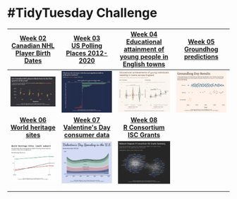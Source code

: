 # #TidyTuesday Challenge

<!-- table header, followed by pictures link -->

| [Week 02<br>Canadian NHL Player Birth Dates](https://github.com/poncest/tidytuesday/tree/main/2024/Week_02) | [Week 03](https://github.com/poncest/tidytuesday/tree/main/2024/Week_03)[<br>](https://github.com/poncest/tidytuesday/tree/main/2024/Week_02)[US Polling Places 2012-2020](https://github.com/poncest/tidytuesday/tree/main/2024/Week_03) | [Week 04](https://github.com/poncest/tidytuesday/tree/main/2024/Week_04)[<br>](https://github.com/poncest/tidytuesday/tree/main/2024/Week_02)[Educational attainment of young people in English towns](https://github.com/poncest/tidytuesday/tree/main/2024/Week_04) | [Week 05](https://github.com/poncest/tidytuesday/tree/main/2024/Week_05)[<br>](https://github.com/poncest/tidytuesday/tree/main/2024/Week_02)[Groundhog predictions](https://github.com/poncest/tidytuesday/tree/main/2024/Week_05) |
|:----------------:|:----------------:|:----------------:|:----------------:|
|                                     ![](Week_02/2024_02.png "Week 02")                                      |                                                                                                    ![](Week_03/2024_03.png "week 03")                                                                                                     |                                                                                                                  ![](Week_04/2024_04.png "week 04")                                                                                                                   |                                                                                                 ![](Week_05/2024_05.png "week 05")                                                                                                  |
|  [**Week 06**<br>**World heritage sites**](https://github.com/poncest/tidytuesday/tree/main/2024/Week_06)   |                                                             [**Week 07**<br>**Valentine's Day consumer data**](https://github.com/poncest/tidytuesday/tree/main/2024/Week_07)                                                             |                                                                              [**Week 08**<br>**R Consortium ISC Grants**](https://github.com/poncest/tidytuesday/tree/main/2024/Week_08)                                                                              |                                                                                                                                                                                                                                     |
|                                     ![](Week_06/2024_06.png "week 06")                                      |                                                                                                    ![](Week_07/2024_07.png "week 07")                                                                                                     |                                                                                                                  ![](Week_08/2024_08.png "week 08")                                                                                                                   |                                                                                                                                                                                                                                     |
|                                                                                                             |                                                                                                                                                                                                                                           |                                                                                                                                                                                                                                                                       |                                                                                                                                                                                                                                     |
|                                                                                                             |                                                                                                                                                                                                                                           |                                                                                                                                                                                                                                                                       |                                                                                                                                                                                                                                     |
